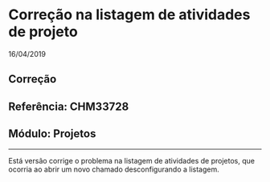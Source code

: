 # Correção na listagem de atividades de projeto
16/04/2019
## Correção
## Referência: CHM33728
## Módulo: Projetos
***

Está versão corrige o problema na listagem de atividades de projetos, que ocorria ao abrir um novo chamado desconfigurando a listagem.